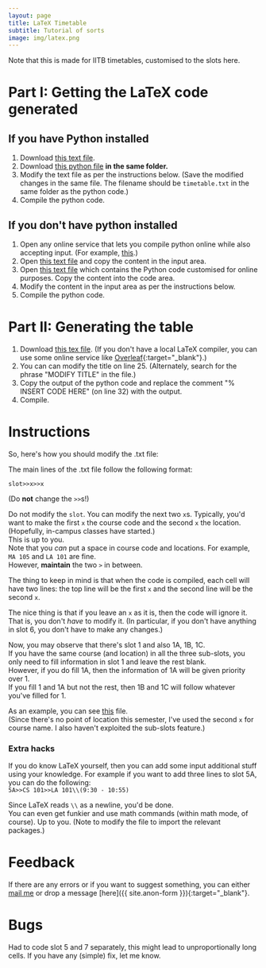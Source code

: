 ```yaml
---
layout: page
title: LaTeX Timetable
subtitle: Tutorial of sorts
image: img/latex.png
---
```


Note that this is made for IITB timetables, customised to the slots here.  

# Part I: Getting the LaTeX code generated

## If you have Python installed

1. Download [this text file](/timetable.txt).
2. Download [this python file](/timetable.py) __in the same folder.__
3. Modify the text file as per the instructions below. (Save the modified changes in the same file. The filename should be `timetable.txt` in the same folder as the python code.)
4. Compile the python code.

## If you don't have python installed

1. Open any online service that lets you compile python online while also accepting input. (For example, [this](https://www.tutorialspoint.com/execute_python_online.php).)
2. Open [this text file](/timetable.txt) and copy the content in the input area.
3. Open [this text file](timetable-online-code.txt) which contains the Python code customised for online purposes. Copy the content into the code area.
4. Modify the content in the input area as per the instructions below.
5. Compile the python code.

# Part II: Generating the table

1. Download [this tex file](/timetable.tex). (If you don't have a local LaTeX compiler, you can use some online service like [Overleaf](https://www.overleaf.com/){:target="_blank"}.)
2. You can can modify the title on line 25. (Alternately, search for the phrase "MODIFY TITLE" in the file.)
3. Copy the output of the python code and replace the comment "% INSERT CODE HERE" (on line 32) with the output.
4. Compile.

# Instructions

So, here's how you should modify the .txt file:

The main lines of the .txt file follow the following format:  

`slot>>x>>x`  

(Do __not__ change the `>>`s!)

Do not modify the `slot`. You can modify the next two `x`s. Typically, you'd want to make the first `x` the course code and the second `x` the location. (Hopefully, in-campus classes have started.)  
This is up to you.  
Note that you _can_ put a space in course code and locations. For example, `MA 105` and `LA 101` are fine.  
However, __maintain__ the two `>` in between.  

The thing to keep in mind is that when the code is compiled, each cell will have two lines: the top line will be the first `x` and the second line will be the second `x`.

The nice thing is that if you leave an `x` as it is, then the code will ignore it. That is, you don't _have_ to modify it. (In particular, if you don't have anything in slot 6, you don't have to make any changes.)

Now, you may observe that there's slot 1 and also 1A, 1B, 1C.  
If you have the same course (and location) in all the three sub-slots, you only need to fill information in slot 1 and leave the rest blank.  
However, if you do fill 1A, then the information of 1A will be given priority over 1.  
If you fill 1 and 1A but not the rest, then 1B and 1C will follow whatever you've filled for 1.  

As an example, you can see [this](/example.txt) file.  
(Since there's no point of location this semester, I've used the second `x` for course name. I also haven't exploited the sub-slots feature.)

### Extra hacks
If you do know LaTeX yourself, then you can add some input additional stuff using your knowledge. For example if you want to add three lines to slot 5A, you can do the following:  
`5A>>CS 101>>LA 101\\(9:30 - 10:55)`

Since LaTeX reads `\\` as a newline, you'd be done.  
You can even get funkier and use math commands (within math mode, of course). Up to you. (Note to modify the file to import the relevant packages.)

# Feedback
If there are any errors or if you want to suggest something, you can either [mail me](mailto:aryamanmaithani@gmail.com) or drop a message [here]({{ site.anon-form }}){:target="_blank"}.

# Bugs
Had to code slot 5 and 7 separately, this might lead to unproportionally long cells. If you have any (simple) fix, let me know.